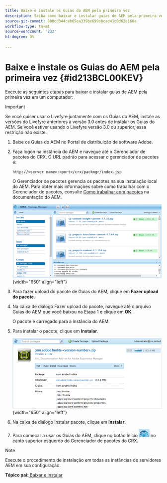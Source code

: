 ```yaml
---
title: Baixe e instale os Guias do AEM pela primeira vez
description: Saiba como baixar e instalar guias do AEM pela primeira vez
source-git-commit: 880cd344ceb65ea339be699ebcad41c0d62e168a
workflow-type: tm+mt
source-wordcount: '232'
ht-degree: 0%

---
```


# Baixe e instale os Guias do AEM pela primeira vez {#id213BCL00KEV}

Execute as seguintes etapas para baixar e instalar guias de AEM pela primeira vez em um computador:

>[!IMPORTANT]
>
> Se você quiser usar o Livefyre juntamente com os Guias do AEM, instale as versões do Livefyre anteriores à versão 3.0 antes de instalar os Guias do AEM. Se você estiver usando o Livefyre versão 3.0 ou superior, essa restrição não existe.

1. Baixe os Guias do AEM no Portal de distribuição de software Adobe.

1. Faça logon na instância do AEM e navegue até o Gerenciador de pacotes do CRX. O URL padrão para acessar o gerenciador de pacotes é:

   ```http
   http://<server name>:<port>/crx/packmgr/index.jsp
   ```

   O Gerenciador de pacotes gerencia os pacotes na sua instalação local do AEM. Para obter mais informações sobre como trabalhar com o Gerenciador de pacotes, consulte [Como trabalhar com pacotes](https://helpx.adobe.com/experience-manager/6-5/sites/administering/using/package-manager.html) na documentação do AEM.

   ![](assets/package-manager.png){width="650" align="left"}

1. Para fazer upload do pacote de Guias do AEM, clique em **Fazer upload do pacote**.

1. Na caixa de diálogo Fazer upload do pacote, navegue até o arquivo Guias do AEM que você baixou na Etapa 1 e clique em **OK**.

   O pacote é carregado para a instância do AEM.

1. Para instalar o pacote, clique em **Instalar**.

   ![](assets/install-package.png){width="650" align="left"}

1. Na caixa de diálogo Instalar pacote, clique em **Instalar**.

1. Para começar a usar os Guias do AEM, clique no botão Início ![](assets/home-button.png) no canto superior esquerdo do Gerenciador de pacotes do CRX.


>[!NOTE]
>
> Execute o procedimento de instalação em todas as instâncias de servidores AEM em sua configuração.

**Tópico pai:**[ Baixar e instalar](download-install.md)
